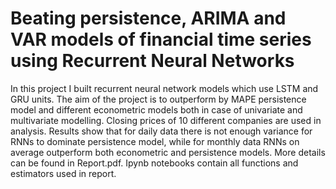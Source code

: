 # Beating persistence, ARIMA and VAR models of financial time series using Recurrent Neural Networks

In this project I built recurrent neural network models which use LSTM and GRU units. The aim of the project is to outperform by MAPE persistence model and different econometric models both in case of univariate and multivariate modelling. Closing prices of 10 different companies are used in analysis. Results show that for daily data there is not enough variance for RNNs to dominate persistence model, while for monthly data RNNs on average outperform both econometric and persistence models. More details can be found in Report.pdf. Ipynb notebooks contain all functions and estimators used in report. 
